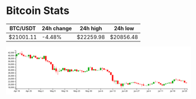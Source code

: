 # Bitcoin Stats

BTC/USDT|24h change|24h high|24h low|
|---|---|---|---|
|$21001.11|-4.48%|$22259.98|$20856.48|

<img src="./chart.svg">
